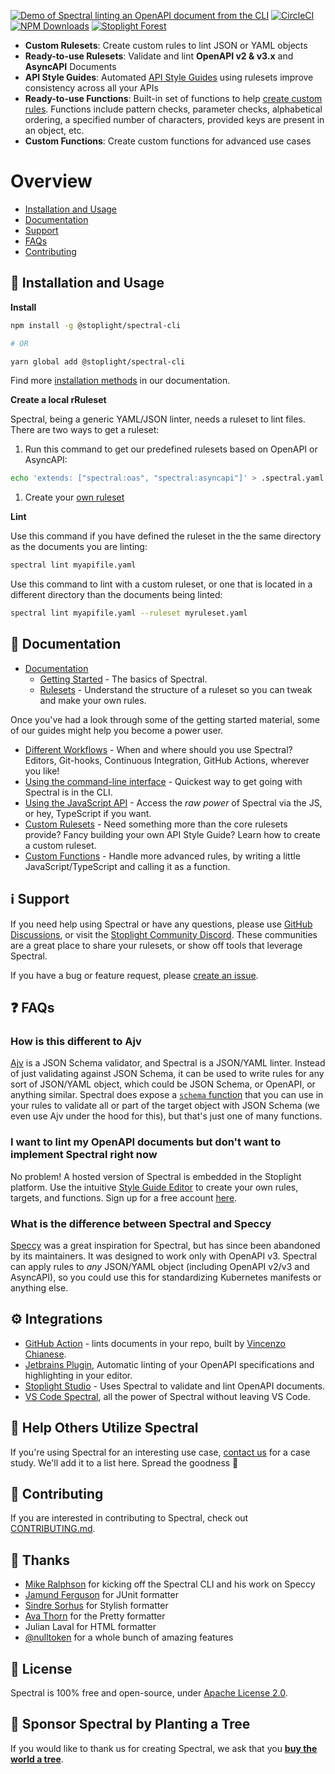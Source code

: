 [![Demo of Spectral linting an OpenAPI document from the CLI](./docs/img/readme-header.svg)](https://stoplight.io/api-governance?utm_source=github&utm_medium=spectral&utm_campaign=readme)
[![CircleCI](https://img.shields.io/circleci/build/github/stoplightio/spectral/master)](https://circleci.com/gh/stoplightio/spectral) [![NPM Downloads](https://img.shields.io/npm/dw/@stoplight/spectral?color=blue)](https://www.npmjs.com/package/@stoplight/spectral) [![Stoplight Forest](https://img.shields.io/ecologi/trees/stoplightinc)][stoplight_forest]

- **Custom Rulesets**: Create custom rules to lint JSON or YAML objects
- **Ready-to-use Rulesets**: Validate and lint **OpenAPI v2 & v3.x** and **AsyncAPI** Documents
- **API Style Guides**: Automated [API Style Guides](https://stoplight.io/api-style-guides-guidelines-and-best-practices?utm_source=github&utm_medium=spectral&utm_campaign=readme) using rulesets improve consistency across all your APIs
- **Ready-to-use Functions**: Built-in set of functions to help [create custom rules](https://meta.stoplight.io/docs/spectral/e5b9616d6d50c-custom-rulesets#adding-rules). Functions include pattern checks, parameter checks, alphabetical ordering, a specified number of characters, provided keys are present in an object, etc.
- **Custom Functions**: Create custom functions for advanced use cases

# Overview

- [Installation and Usage](#-installation-and-Usage)
- [Documentation](#-documentation)
- [Support](#-support)
- [FAQs](#-faqs)
- [Contributing](#-contributing)

## 🧰 Installation and Usage

**Install**

```bash
npm install -g @stoplight/spectral-cli

# OR

yarn global add @stoplight/spectral-cli
```

Find more [installation methods](https://meta.stoplight.io/docs/spectral/ZG9jOjYyMDc0Mw-installation) in our documentation.

**Create a local rRuleset**

Spectral, being a generic YAML/JSON linter, needs a ruleset to lint files. There are two ways to get a ruleset:

1. Run this command to get our predefined rulesets based on OpenAPI or AsyncAPI:

```bash
echo 'extends: ["spectral:oas", "spectral:asyncapi"]' > .spectral.yaml
```

1. Create your [own ruleset](https://meta.stoplight.io/docs/spectral/01baf06bdd05a-rulesets)

**Lint**

Use this command if you have defined the ruleset in the the same directory as the documents you are linting:

```bash
spectral lint myapifile.yaml
```

Use this command to lint with a custom ruleset, or one that is located in a different directory than the documents being linted:

```bash
spectral lint myapifile.yaml --ruleset myruleset.yaml
```

## 📖 Documentation

- [Documentation](https://meta.stoplight.io/docs/spectral/docs/getting-started/1-concepts.md)
  - [Getting Started](https://meta.stoplight.io/docs/spectral/docs/getting-started/1-concepts.md) - The basics of Spectral.
  - [Rulesets](https://meta.stoplight.io/docs/spectral/01baf06bdd05a-rulesets) - Understand the structure of a ruleset so you can tweak and make your own rules.

Once you've had a look through some of the getting started material, some of our guides might help you become a power user.

- [Different Workflows](https://meta.stoplight.io/docs/spectral/docs/guides/1-workflows.md) - When and where should you use Spectral? Editors, Git-hooks, Continuous Integration, GitHub Actions, wherever you like!
- [Using the command-line interface](https://meta.stoplight.io/docs/spectral/docs/guides/2-cli.md) - Quickest way to get going with Spectral is in the CLI.
- [Using the JavaScript API](https://meta.stoplight.io/docs/spectral/docs/guides/3-javascript.md) - Access the _raw power_ of Spectral via the JS, or hey, TypeScript if you want.
- [Custom Rulesets](https://meta.stoplight.io/docs/spectral/docs/guides/4-custom-rulesets.md) - Need something more than the core rulesets provide? Fancy building your own API Style Guide? Learn how to create a custom ruleset.
- [Custom Functions](https://meta.stoplight.io/docs/spectral/docs/guides/5-custom-functions.md) - Handle more advanced rules, by writing a little JavaScript/TypeScript and calling it as a function.

## ℹ️ Support

If you need help using Spectral or have any questions, please use [GitHub Discussions](https://github.com/stoplightio/spectral/discussions), or visit the [Stoplight Community Discord](https://discord.com/invite/stoplight). These communities are a great place to share your rulesets, or show off tools that leverage Spectral.

If you have a bug or feature request, please [create an issue](https://github.com/stoplightio/spectral/issues).

## ❓ FAQs

### How is this different to Ajv

[Ajv](https://www.npmjs.com/package/ajv) is a JSON Schema validator, and Spectral is a JSON/YAML linter. Instead of just validating against JSON Schema, it can be used to write rules for any sort of JSON/YAML object, which could be JSON Schema, or OpenAPI, or anything similar. Spectral does expose a [`schema` function](https://meta.stoplight.io/docs/spectral/docs/reference/functions.md) that you can use in your rules to validate all or part of the target object with JSON Schema (we even use Ajv under the hood for this), but that's just one of many functions.

### I want to lint my OpenAPI documents but don't want to implement Spectral right now

No problem! A hosted version of Spectral is embedded in the Stoplight platform. Use the intuitive [Style Guide Editor](https://meta.stoplight.io/docs/platform/71b92b2b5e388-style-guide-overview) to create your own rules, targets, and functions. Sign up for a free account [here](https://stoplight.io/?utm_source=github&utm_medium=spectral&utm_campaign=readme).

### What is the difference between Spectral and Speccy

[Speccy](https://github.com/wework/speccy) was a great inspiration for Spectral, but has since been abandoned by its maintainers. It was designed to work only with OpenAPI v3. Spectral can apply rules to _any_ JSON/YAML object (including OpenAPI v2/v3 and AsyncAPI), so you could use this for standardizing Kubernetes manifests or anything else.

## ⚙️ Integrations

- [GitHub Action](https://github.com/stoplightio/spectral-action) - lints documents in your repo, built by [Vincenzo Chianese](https://github.com/XVincentX/).
- [Jetbrains Plugin](https://plugins.jetbrains.com/plugin/18520-spectral), Automatic linting of your OpenAPI specifications and highlighting in your editor.
- [Stoplight Studio](https://stoplight.io/studio?utm_source=github&utm_medium=spectral&utm_campaign=readme) - Uses Spectral to validate and lint OpenAPI documents.
- [VS Code Spectral](https://marketplace.visualstudio.com/items?itemName=stoplight.spectral), all the power of Spectral without leaving VS Code.

## 🏁 Help Others Utilize Spectral

If you're using Spectral for an interesting use case, [contact us](mailto:growth@stoplight.io) for a case study. We'll add it to a list here. Spread the goodness 🎉

## 👏 Contributing

If you are interested in contributing to Spectral, check out [CONTRIBUTING.md](CONTRIBUTING.md).

## 🎉 Thanks

- [Mike Ralphson](https://github.com/MikeRalphson) for kicking off the Spectral CLI and his work on Speccy
- [Jamund Ferguson](https://github.com/xjamundx) for JUnit formatter
- [Sindre Sorhus](https://github.com/sindresorhus) for Stylish formatter
- [Ava Thorn](https://github.com/amthorn) for the Pretty formatter
- Julian Laval for HTML formatter
- [@nulltoken](https://github.com/nulltoken) for a whole bunch of amazing features

## 📜 License

Spectral is 100% free and open-source, under [Apache License 2.0](LICENSE).

## 🌲 Sponsor Spectral by Planting a Tree

If you would like to thank us for creating Spectral, we ask that you [**buy the world a tree**][stoplight_forest].

[stoplight_forest]: https://ecologi.com/stoplightinc
